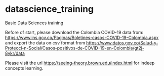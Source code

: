 # datascience_training 
Basic Data Sciences training

Before of start, please download the Colombia COVID-19 data from: https://www.ins.gov.co/Paginas/Boletines-casos-COVID-19-Colombia.aspx and export the data on csv format from https://www.datos.gov.co/Salud-y-Protecci-n-Social/Casos-positivos-de-COVID-19-en-Colombia/gt2j-8ykr/data 

Please visit the  url https://seeing-theory.brown.edu/index.html for indeep concepts learning. 
